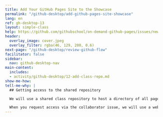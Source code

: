 ```yaml
---
title: Add Your GitHub Pages Site to the Showcase
permalink: "/github-desktop/add-github-pages-site-showcase"
lang: en
ref: gh-desktop-13
layout: simple-class
help: https://github.com/githubschool/on-demand-github-pages/issues/new?title=I%20need%20help&body=Describe%20what%20you%20need%20help%20with%20here.&labels=Help%20Wanted
header:
  overlay_image: cover.jpeg
  overlay_filter: rgba(46, 129, 200, 0.6)
next-page: "/github-desktop/review-github-flow"
facilitator: false
sidebar:
  nav: github-desktop-nav
main-content:
  includes:
  - activity/github-desktop/12-add-class-repo.md
show-me-how: 
tell-me-why: |
  ## Getting access to the shared repository

  We will use a shared class repository to host a directory of all pages that have been created as a part of this course.

  When you request access via the collaborator issue, we will use a webhook to add you as a collaborator. This will ensure you have the ability to push to this repository, and can add your site.
---
```


